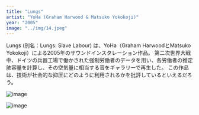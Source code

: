 ```yaml
---
title: "Lungs"
artist: "YoHa (Graham Harwood & Matsuko Yokokoji)"
year: "2005"
image: "../img/14.jpeg"
---
```



Lungs (別名：Lungs: Slave Labour) は、YoHa（Graham HarwoodとMatsuko Yokokoji）による2005年のサウンドインスタレーション作品。
第二次世界大戦中、ドイツの兵器工場で働かされた強制労働者のデータを用い、各労働者の推定肺容量を計算し、その空気量に相当する音をギャラリーで再生した。
この作品は、技術が社会的な抑圧にどのように利用されるかを批評しているといえるだろう。

![image](https://d1v7jayx2s9clc.cloudfront.net/user/pages/57.lungs/ZKM000033828.jpg "YoHa、Lungs:2005。サウンドインスタレーション。 ZKM のご厚意により |カールスルーエ芸術とメディアセンター。写真: フランツ・ワムホフ。")

![image](https://d1v7jayx2s9clc.cloudfront.net/user/pages/57.lungs/MM_00045_mongrel_lungs-slave-labour_003.jpg "YoHa、Lungs:2005。サウンドインスタレーション。 ZKM のご厚意により |カールスルーエ芸術とメディアセンター。写真: フランツ・ワムホフ。")
